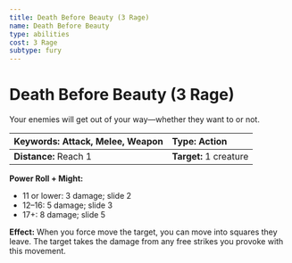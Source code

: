 ```yaml
---
title: Death Before Beauty (3 Rage)
name: Death Before Beauty
type: abilities
cost: 3 Rage
subtype: fury
---
```


# Death Before Beauty (3 Rage)

Your enemies will get out of your way—whether they want to or not.

| **Keywords:** Attack, Melee, Weapon | **Type:** Action       |
| :---------------------------------- | :--------------------- |
| **Distance:** Reach 1               | **Target:** 1 creature |

**Power Roll + Might:**

- 11 or lower: 3 damage; slide 2
- 12–16: 5 damage; slide 3
- 17+: 8 damage; slide 5

**Effect:** When you force move the target, you can move into squares they leave. The target takes the damage from any free strikes you provoke with this movement.
